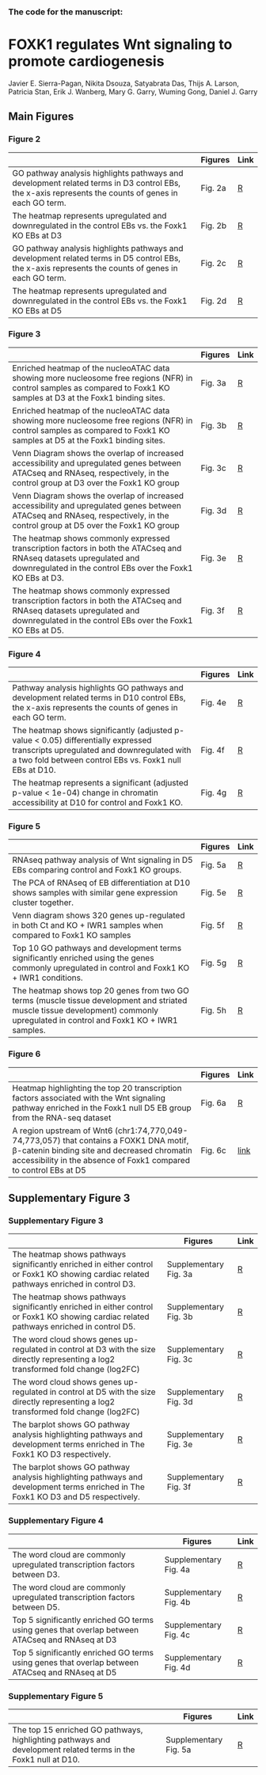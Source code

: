 ### The code for the manuscript:

# FOXK1 regulates Wnt signaling to promote cardiogenesis 

Javier E. Sierra-Pagan, Nikita Dsouza, Satyabrata Das, Thijs A. Larson,
Patricia Stan, Erik J. Wanberg, Mary G. Garry, Wuming Gong, Daniel J.
Garry

## Main Figures

### Figure 2
|  | Figures | Link | 
| --- | --- | --- | 
| GO pathway analysis highlights pathways and development related terms in D3 control EBs, the x-axis represents the counts of genes in each GO term. | Fig. 2a | [R](https://colab.research.google.com/github/djglab/Foxk1_manuscript/blob/main/notebooks/RNAseq_Figure_2_Supplementary_3.ipynb) |
| The heatmap represents  upregulated and downregulated in the control EBs vs. the Foxk1 KO EBs at D3 | Fig. 2b | [R](https://colab.research.google.com/github/djglab/Foxk1_manuscript/blob/main/notebooks/RNAseq_Figure_2_Supplementary_3.ipynb) |
| GO pathway analysis highlights pathways and development related terms in D5 control EBs, the x-axis represents the counts of genes in each GO term. | Fig. 2c | [R](https://colab.research.google.com/github/djglab/Foxk1_manuscript/blob/main/notebooks/RNAseq_Figure_2_Supplementary_3.ipynb) |
| The heatmap represents  upregulated and downregulated in the control EBs vs. the Foxk1 KO EBs at D5 | Fig. 2d | [R](https://colab.research.google.com/github/djglab/Foxk1_manuscript/blob/main/notebooks/RNAseq_Figure_2_Supplementary_3.ipynb) |


### Figure 3
|  | Figures | Link | 
| --- | --- | --- | 
| Enriched heatmap of the nucleoATAC data showing more nucleosome free regions (NFR) in control samples as compared to Foxk1 KO samples at D3 at the Foxk1 binding sites. | Fig. 3a | [R](https://colab.research.google.com/github/djglab/Foxk1_manuscript/blob/main/notebooks/New_Figure_3ab_FOXK1_Nucleoatac_KO_ND_enriched_heatmap_showing_NFR_and_NOR.ipynb) |
| Enriched heatmap of the nucleoATAC data showing more nucleosome free regions (NFR) in control samples as compared to Foxk1 KO samples at D5 at the Foxk1 binding sites. | Fig. 3b | [R](https://colab.research.google.com/github/djglab/Foxk1_manuscript/blob/main/notebooks/New_Figure_3ab_FOXK1_Nucleoatac_KO_ND_enriched_heatmap_showing_NFR_and_NOR.ipynb) |
| Venn Diagram shows the overlap of increased accessibility and upregulated genes between ATACseq and RNAseq, respectively, in the control group at D3 over the Foxk1 KO group | Fig. 3c | [R](https://colab.research.google.com/github/djglab/Foxk1_manuscript/blob/main/notebooks/Figure_3cdef_Supplementary_4_RNA_ATAC_Integration_chromVAR.ipynb) |
| Venn Diagram shows the overlap of increased accessibility and upregulated genes between ATACseq and RNAseq, respectively, in the control group at D5 over the Foxk1 KO group | Fig. 3d | [R](https://colab.research.google.com/github/djglab/Foxk1_manuscript/blob/main/notebooks/Figure_3cdef_Supplementary_4_RNA_ATAC_Integration_chromVAR.ipynb) |
| The heatmap shows commonly expressed transcription factors in both the ATACseq and RNAseq datasets upregulated and downregulated in the control EBs over the Foxk1 KO EBs at D3. | Fig. 3e | [R](https://colab.research.google.com/github/djglab/Foxk1_manuscript/blob/main/notebooks/Figure_3cdef_Supplementary_4_RNA_ATAC_Integration_chromVAR.ipynb) |
| The heatmap shows commonly expressed transcription factors in both the ATACseq and RNAseq datasets upregulated and downregulated in the control EBs over the Foxk1 KO EBs at D5. | Fig. 3f | [R](https://colab.research.google.com/github/djglab/Foxk1_manuscript/blob/main/notebooks/Figure_3cdef_Supplementary_4_RNA_ATAC_Integration_chromVAR.ipynb) |

### Figure 4
|  | Figures | Link | 
| --- | --- | --- | 
| Pathway analysis highlights GO pathways and development related terms in D10 control EBs, the x-axis represents the counts of genes in each GO term. | Fig. 4e | [R](https://colab.research.google.com/github/djglab/Foxk1_manuscript/blob/main/notebooks/Figure_4ef_RNAseq_Foxk1_D10_analysis.ipynb) |
| The heatmap shows significantly (adjusted p-value < 0.05) differentially expressed transcripts upregulated and downregulated with a two fold between control EBs vs. Foxk1 null EBs at D10. | Fig. 4f | [R](https://colab.research.google.com/github/djglab/Foxk1_manuscript/blob/main/notebooks/Figure_4ef_RNAseq_Foxk1_D10_analysis.ipynb) |
| The heatmap represents a significant (adjusted p-value < 1e-04) change in chromatin accessibility at D10 for control and Foxk1 KO. | Fig. 4g | [R](https://colab.research.google.com/github/djglab/Foxk1_manuscript/blob/main/notebooks/Figure_4g_Day_10_FOXK1_chromVAR_ATAC_analysis.ipynb) |

### Figure 5
|  | Figures | Link | 
| --- | --- | --- | 
| RNAseq pathway analysis of Wnt signaling in D5 EBs comparing control and Foxk1 KO groups. | Fig. 5a | [R](https://colab.research.google.com/github/djglab/Foxk1_manuscript/blob/main/notebooks/Figure_6a_and_5a_WNT_at_D5.ipynb) |
| The PCA of RNAseq of EB differentiation at D10 shows samples with similar gene expression cluster together. | Fig. 5e | [R](https://colab.research.google.com/github/djglab/Foxk1_manuscript/blob/main/notebooks/RNAseq_Foxk1_D10_analysis_Control_and_Iwr1_KO_similarity.ipynb) |
| Venn diagram shows 320 genes up-regulated in both Ct and KO + IWR1 samples when compared to Foxk1 KO samples | Fig. 5f | [R](https://colab.research.google.com/github/djglab/Foxk1_manuscript/blob/main/notebooks/RNAseq_Foxk1_D10_analysis_Control_and_Iwr1_KO_similarity.ipynb) |
|  Top 10 GO pathways and development terms significantly enriched using the genes commonly upregulated in control and Foxk1 KO + IWR1 conditions. | Fig. 5g | [R](https://colab.research.google.com/github/djglab/Foxk1_manuscript/blob/main/notebooks/RNAseq_Foxk1_D10_analysis_Control_and_Iwr1_KO_similarity.ipynb) |
|The heatmap shows top 20 genes from two GO terms (muscle tissue development and striated muscle tissue development) commonly upregulated in control and Foxk1 KO + IWR1 samples. | Fig. 5h | [R](https://colab.research.google.com/github/djglab/Foxk1_manuscript/blob/main/notebooks/RNAseq_Foxk1_D10_analysis_Control_and_Iwr1_KO_similarity.ipynb) |

### Figure 6
|  | Figures | Link | 
| --- | --- | --- | 
|  Heatmap highlighting the top 20 transcription factors associated with the Wnt signaling pathway enriched in the Foxk1 null D5 EB group from the RNA-seq dataset | Fig. 6a | [R](https://colab.research.google.com/github/djglab/Foxk1_manuscript/blob/main/notebooks/Figure_6a_and_5a_WNT_at_D5.ipynb) |
| A region upstream of Wnt6 (chr1:74,770,049-74,773,057) that contains a FOXK1 DNA motif, β-catenin binding site and decreased chromatin accessibility in the absence of Foxk1 compared to control EBs at D5 | Fig. 6c | [link](https://genome.ucsc.edu/s/ndsouza/Foxk1_Bcatenin) |


## Supplementary Figure 3

### Supplementary Figure 3
| | Figures | Link |
| --- | --- | --- |
| The heatmap shows pathways significantly enriched in either control or Foxk1 KO showing cardiac related pathways enriched in control D3. | Supplementary Fig. 3a | [R](https://colab.research.google.com/github/djglab/Foxk1_manuscript/blob/main/notebooks/RNAseq_Figure_2_Supplementary_3.ipynb) |
| The heatmap shows pathways significantly enriched in either control or Foxk1 KO showing cardiac related pathways enriched in control D5. | Supplementary Fig. 3b | [R](https://colab.research.google.com/github/djglab/Foxk1_manuscript/blob/main/notebooks/RNAseq_Figure_2_Supplementary_3.ipynb) |
| The word cloud shows genes up-regulated in control at D3 with the size directly representing a log2 transformed fold change (log2FC) | Supplementary Fig. 3c | [R](https://colab.research.google.com/github/djglab/Foxk1_manuscript/blob/main/notebooks/RNAseq_Figure_2_Supplementary_3.ipynb) |
| The word cloud shows genes up-regulated in control at D5 with the size directly representing a log2 transformed fold change (log2FC) | Supplementary Fig. 3d | [R](https://colab.research.google.com/github/djglab/Foxk1_manuscript/blob/main/notebooks/RNAseq_Figure_2_Supplementary_3.ipynb) |
| The barplot shows GO pathway analysis highlighting pathways and development terms enriched in The Foxk1 KO D3 respectively. | Supplementary Fig. 3e | [R](https://colab.research.google.com/github/djglab/Foxk1_manuscript/blob/main/notebooks/RNAseq_Figure_2_Supplementary_3.ipynb) |
| The barplot shows GO pathway analysis highlighting pathways and development terms enriched in The Foxk1 KO D3 and D5 respectively. | Supplementary Fig. 3f | [R](https://colab.research.google.com/github/djglab/Foxk1_manuscript/blob/main/notebooks/RNAseq_Figure_2_Supplementary_3.ipynb) |

### Supplementary Figure 4
| | Figures | Link |
| --- | --- | --- |
| The word cloud are commonly upregulated transcription factors between D3. | Supplementary Fig. 4a | [R](https://colab.research.google.com/github/djglab/Foxk1_manuscript/blob/main/notebooks/Figure_3cdef_Supplementary_4_RNA_ATAC_Integration_chromVAR.ipynb) |
| The word cloud are commonly upregulated transcription factors between D5. | Supplementary Fig. 4b | [R](https://colab.research.google.com/github/djglab/Foxk1_manuscript/blob/main/notebooks/Figure_3cdef_Supplementary_4_RNA_ATAC_Integration_chromVAR.ipynb) |
| Top 5 significantly enriched GO terms using genes that overlap between ATACseq and RNAseq at D3 |  Supplementary Fig. 4c  | [R](https://colab.research.google.com/github/djglab/Foxk1_manuscript/blob/main/notebooks/Supplementary_4cd_Foxk1_RNA_ATAC_Integration_chromVAR.ipynb) |
| Top 5 significantly enriched GO terms using genes that overlap between ATACseq and RNAseq at D5 | Supplementary Fig. 4d  | [R](https://colab.research.google.com/github/djglab/Foxk1_manuscript/blob/main/notebooks/Supplementary_4cd_Foxk1_RNA_ATAC_Integration_chromVAR.ipynb) |

### Supplementary Figure 5
| | Figures | Link |
| --- | --- | --- |
| The top 15 enriched GO pathways, highlighting pathways and development related terms in the Foxk1 null at D10. | Supplementary Fig. 5a | [R](https://colab.research.google.com/github/djglab/Foxk1_manuscript/blob/main/notebooks/Figure_4ef_RNAseq_Foxk1_D10_analysis.ipynb) | 
